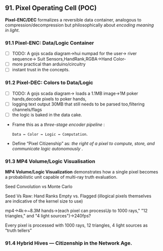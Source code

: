 ## 91. Pixel Operating Cell (POC)

**Pixel-ENC/DEC** formalizes a reversible data container, analogous to compression/decompression but philosophically about *encoding meaning in light*.

### 91.1 Pixel-ENC: Data/Logic Container

* [ ] TODO: A gojs scada diagram->hui numpad for the user-> river sequence-> Suit Sensors,HandRank,RGBA->Hand Color-
* [ ] more practical than arduino/circuitry
* [ ] instant trust in the concepts.

### 91.2 Pixel-DEC: Colors to Data/Logic

* [ ] TODO: A gojs scada diagram-> loads a 1.1MB image->1M poker hands,decode pixels to poker hands,
* [ ] logging text output 30MB that still needs to be parsed too,filtering channels/flags
* [ ] the logic is baked in the data cake.

* Frame this as a *three-stage encoder pipeline* :

  `Data ↔ Color ↔ Logic ↔ Computation`.
* Define “Pixel Citizenship” as: *the right of a pixel to compute, store, and communicate logic autonomously* .

### 91.3 MP4 Volume/Logic Visualisation

**MP4 Volume/Logic Visualization** demonstrates how a single pixel becomes a probabilistic unit capable of multi-ray truth evaluation.

Seed Convolution vs Monte Carlo

Seed Vs Raw: Hand Ranks Empty vs. Flagged (illogical pixels themselves are indicative of the kernel size to use)

mp4->4k->~8.3M hands->(each pixel can processUp to 1000 rays," "12 triangles," and "4 light sources")->240fps?

Every pixel is processed with 1000 rays, 12 triangles, 4 light sources as “truth tellers”

### 91.4 Hybrid Hives — Citizenship in the Network Age.
